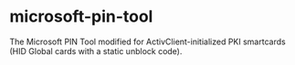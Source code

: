 # microsoft-pin-tool
The Microsoft PIN Tool modified for ActivClient-initialized PKI smartcards (HID Global cards with a static unblock code).
